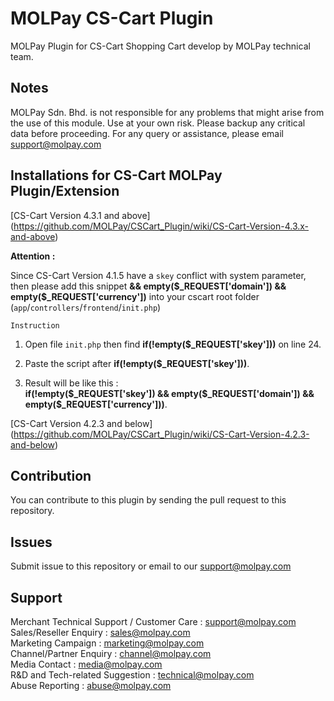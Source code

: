 MOLPay CS-Cart Plugin
==================

MOLPay Plugin for CS-Cart Shopping Cart develop by MOLPay technical team.


Notes
-----

MOLPay Sdn. Bhd. is not responsible for any problems that might arise from the use of this module. 
Use at your own risk. Please backup any critical data before proceeding. For any query or 
assistance, please email support@molpay.com


Installations for CS-Cart MOLPay Plugin/Extension
------------------------------------------------------
[CS-Cart Version 4.3.1 and above] (https://github.com/MOLPay/CSCart_Plugin/wiki/CS-Cart-Version-4.3.x-and-above)

**Attention :**

Since CS-Cart Version 4.1.5 have a ``skey`` conflict with system parameter, then please add this snippet **&& empty($_REQUEST['domain']) && empty($_REQUEST['currency'])** into your cscart root folder (``app``/``controllers``/``frontend``/``init.php``)

``Instruction``

1. Open file ``init.php`` then find **if(!empty($_REQUEST['skey']))** on line 24.

2. Paste the script after **if(!empty($_REQUEST['skey']))**.

3. Result will be like this : <br/>
**if(!empty($_REQUEST['skey']) && empty($_REQUEST['domain']) && empty($_REQUEST['currency']))**.


[CS-Cart Version 4.2.3 and below] (https://github.com/MOLPay/CSCart_Plugin/wiki/CS-Cart-Version-4.2.3-and-below)


Contribution
------------

You can contribute to this plugin by sending the pull request to this repository.


Issues
------------

Submit issue to this repository or email to our support@molpay.com


Support
-------

Merchant Technical Support / Customer Care : support@molpay.com <br>
Sales/Reseller Enquiry : sales@molpay.com <br>
Marketing Campaign : marketing@molpay.com <br>
Channel/Partner Enquiry : channel@molpay.com <br>
Media Contact : media@molpay.com <br>
R&D and Tech-related Suggestion : technical@molpay.com <br>
Abuse Reporting : abuse@molpay.com
